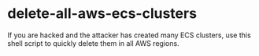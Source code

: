 # delete-all-aws-ecs-clusters
If you are hacked and the attacker has created many ECS clusters, use this shell script to quickly delete them in all AWS regions.
